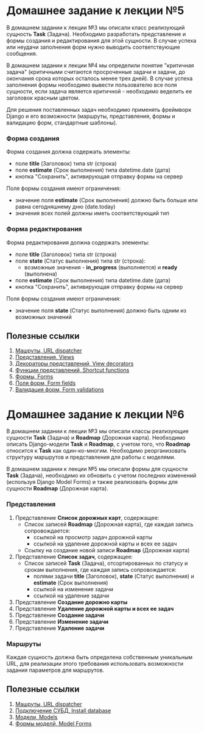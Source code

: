 # Домашнее задание к лекции №5

В домашнем задании к лекции №3 мы описали класс реализующий сущность **Task** (Задача). Необходимо разработать представление и формы создания и редактирования для этой сущности. В случае успеха или неудачи заполнения форм нужно выводить соответствующие сообщения.

В домашнем задании к лекции №4 мы определили понятие "критичная задача" (критичными считаются просроченные задачи и задачи, до окончания срока которых осталось менее трех дней). В случае успеха заполнения формы необходимо вывести пользователю все поля сущности, если задача является критичной - необходимо веделить ее заголовок красным цветом.

Для решения поставленных задач необходимо применять фреймворк Django и его возможности (маршруты, представления, формы и валидацию форм, стандартные шаблоны).

### Форма создания

Форма создания должна содержать элементы:
-   поле **title** (Заголовок) типа str (строка)
-   поле **estimate** (Срок выполнения) типа datetime.date (дата)
-   кнопка "Сохранить", активирующая отправку формы на сервер

Поля формы создания имеют ограничения:
-   значение поля **estimate** (Срок выполнения) должно быть больше или равна сегодняшнему дню (date.today)
-   значения всех полей должны иметь соответствующий тип

### Форма редактирования

Форма редактирования должна содержать элементы:
-   поле **title** (Заголовок) типа str (строка)
-   поле **state** (Статус выполнения) типа str (строка):
    -   возможные значения - **in_progress** (выполняется) и **ready** (выполнена)
-   поле **estimate** (Срок выполнения) типа datetime.date (дата)
-   кнопка "Сохранить", активирующая отправку формы на сервер

Поля формы создания имеют ограничения:
-   значение поля **state** (Статус выполнения) должно быть одним из возможных значений

## Полезные ссылки

1.  [Машруты, URL dispatcher](https://docs.djangoproject.com/en/1.10/topics/http/urls/)
2.  [Представления, Views](https://docs.djangoproject.com/en/1.10/topics/http/views/)
3.  [Декораторы представлений, View decorators](https://docs.djangoproject.com/en/1.10/topics/http/decorators/)
4.  [Функции представлений, Shortcut functions](https://docs.djangoproject.com/en/1.10/topics/http/shortcuts/)
5.  [Формы, Forms](https://docs.djangoproject.com/en/1.10/topics/forms/)
6.  [Поля форм, Form fields](https://docs.djangoproject.com/en/1.10/ref/forms/fields/)
7.  [Валидация форм, Form validations](https://docs.djangoproject.com/en/1.10/ref/forms/validation/)

# Домашнее задание к лекции №6

В домашнем задании к лекции №3 мы описали классы реализующие сущности **Task** (Задача) и **Roadmap** (Дорожная карта). Необходимо описать Django-модели **Task** и **Roadmap**, с учетом того, что **Roadmap** относится к **Task** как один-ко-многим. Необходимо реорганизовать структуру маршрутов и представления для работы с моделями.

В домашнем задании к лекции №5 мы описали формы для сущности **Task** (Задача), необходимо их обновить с учетом последних изменений (используя Django Model Forms) и также реализовать формы для сущности **Roadmap** (Дорожная карта).

### Представления

1.  Представление **Список дорожных карт**, содержащее:
    -   Список записей **Roadmap** (Дорожная карта), где каждая запись сопровождается:
        -   ссылкой на просмотр задач дорожной карты
        -   ссылкой на удаление дорожной карты и всех ее задач
    -   Ссылку на создание новой записи **Roadmap** (Дорожная карта)
2.  Представление **Список задач**, содержащее:
    -   Список записей **Task** (Задача), отсортированных по статусу и срокам выполнения, где каждая запись сопровождается:
        -   полями задачи **title** (Заголовок), **state** (Статус выполнения) и **estimate** (Срок выполнения)
        -   ссылкой на изменение задачи
        -   ссылкой на удаление задачи
3.  Представление **Создание дорожно карты**
4.  Представление **Удаление дорожной карты и всех ее задач**
5.  Представление **Создание задачи**
6.  Представление **Изменение задачи**
7.  Представление **Удаление задачи**

### Маршруты

Каждая сущность должна быть определена собственным уникальным URL, для реализации этого требования использовать возможности задания параметров для маршрутов.

## Полезные ссылки

1.  [Машруты, URL dispatcher](https://docs.djangoproject.com/en/1.10/topics/http/urls/)
2.  [Подключение СУБД, Install database](https://docs.djangoproject.com/en/1.10/topics/install/#get-your-database-running)
3.  [Модели, Models](https://docs.djangoproject.com/en/1.10/topics/db/models/)
4.  [Формы моделй, Model Forms](https://docs.djangoproject.com/en/1.10/topics/forms/modelforms/)
